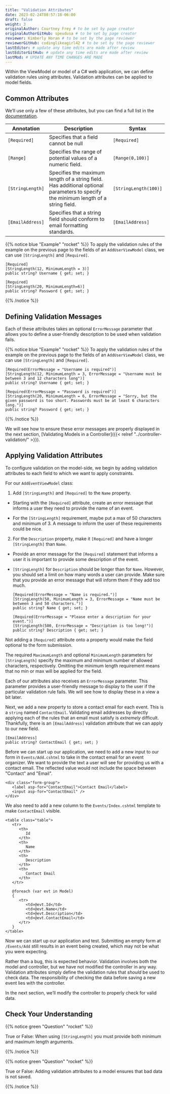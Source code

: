 ```yaml
---
title: "Validation Attributes"
date: 2023-02-24T08:57:18-06:00
draft: false
weight: 3
originalAuthor: Courtney Frey # to be set by page creator
originalAuthorGitHub: speudusa # to be set by page creator
reviewer: Kimberly Horan # to be set by the page reviewer
reviewerGitHub: codinglikeagirl42 # to be set by the page reviewer
lastEditor: # update any time edits are made after review
lastEditorGitHub: # update any time edits are made after review
lastMod: # UPDATE ANY TIME CHANGES ARE MADE
---
```

Within the ViewModel or model of a C# web application, we can define validation rules using attributes. Validation attributes can be applied to model fields.

## Common Attributes

We’ll use only a few of these attributes, but you can find a full list in the [documentation](https://learn.microsoft.com/en-us/aspnet/core/mvc/models/validation?view=aspnetcore-6.0#built-in-attributes).


| Annotation  | Description | Syntax |
| ----------- | ----------- | ----------- |
| `[Required]`     | Specifies that a field cannot be null       | `[Required]`       |
| `[Range] `       | Specifies the range of potential values of a numeric field.        | `[Range(0,100)]`       |
| `[StringLength]` | Specifies the maximum length of a string field. Has additional optional parameters to specify the minimum length of a string field.       | `[StringLength(100)]`       |
| `[EmailAddress]` | Specifies that a string field should conform to email formatting standards.        | `[EmailAddress]`        |

{{% notice blue "Example" "rocket" %}}
To apply the validation rules of the example on the previous page to the fields of an `AddUserViewModel` class, we can use `[StringLength]` and `[Required]`.

   ```csharp{linenos=table,hl_lines=[],linenostart=1}
   [Required]
   [StringLength(12, MinimumLength = 3)]
   public string? Username { get; set; }

   [Reguired]
   [StringLength(20, MinimumLength=6)]
   public string? Password { get; set; }
   ```
{{% /notice %}}

## Defining Validation Messages

Each of these attributes takes an optional `ErrorMessage` parameter that allows you to define a user-friendly description to be used when validation fails.

{{% notice blue "Example" "rocket" %}}
To apply the validation rules of the example on the previous page to the fields of an `AddUserViewModel` class, we can use `[StringLength]` and `[Required]`.

   ```csharp{linenos=table,hl_lines=[],linenostart=1}
   [Required(ErrorMessage = "Username is required")]
   [StringLength(12, MinimumLength = 3, ErrorMessage = "Username must be between 3 and 12 characters long")]
   public string? Username { get; set; }

   [Required(ErrorMessage = "Password is required")]
   [StringLength(20, MinimumLength = 6, ErrorMessage = "Sorry, but the given password is too short. Passwords must be at least 6 characters long.")]
   public string? Password { get; set; }
   ```
{{% /notice %}}

We will see how to ensure these error messages are properly displayed in the next section, [Validating Models in a Controller]({{< relref "../controller-validation/" >}}).

## Applying Validation Attributes

To configure validation on the model-side, we begin by adding validation attributes to each field to which we want to apply constraints.

For our `AddEventViewModel` class: 

1. Add `[StringLength]` and `[Required]` to the `Name` property.

- Starting with the `[Required]` attribute, create an error message that informs a user they need to provide the name of an event.
   
- For the `[StringLength]` requirement, maybe put a max of 50 characters and minimum of 3.  A message to inform the user of these requirements could be nice.

2.  For the `Description` property, make it `[Required]` and have a longer `[StringLength]` than `Name`.

- Provide an error message for the `[Required]` statement that informs a user it is important to provide some description of the event.
   
- `[StringLength]` for `Description` should be longer than for `Name`.  However, you should set a limit on how many words a user can provide.  Make sure that you provide an error message that will inform them if they add too much.
   
   ```csharp{linenos=table,hl_lines=[],linenostart=8}
   [Required(ErrorMessage = "Name is required.")]
   [StringLength(50, MinimumLength = 3, ErrorMessage = "Name must be between 3 and 50 characters.")]
   public string? Name { get; set; }

   [Required(ErrorMessage = "Please enter a description for your event.")]
   [StringLength(500, ErrorMessage = "Description is too long!")]
   public string? Description { get; set; }
   ```

Not adding a `[Required]` attribute onto a property would make the field optional to the form submission.

The required `MaximumLength` and optional `MinimumLength` parameters for `[StringLength]` specify the maximum and minimum number of allowed characters, respectively. Omitting the minimum length requirement means that no min or max will be applied for the field. 



Each of our attributes also receives an `ErrorMessage` parameter. This parameter provides a user-friendly message to display to the user if the particular validation rule fails. We will see how to display these in a view a bit later.

Next, we add a new property to store a contact email for each event. This is a `string` named `ContactEmail`. Validating email addresses by directly applying each of the rules that an email must satisfy is _extremely_ difficult. Thankfully, there is an `[EmailAddress]` validation attribute that we can apply to our new field.

   ```csharp{linenos=table,hl_lines=[],linenostart=16}
   [EmailAddress]
   public string? ContactEmail { get; set; }
   ```

Before we can start up our application, we need to add a new input to our form in `Events/Add.cshtml` to take in the contact email for an event organizer. We want to provide the text a user will see for providing us with a contact email. The reflected value would not include the space between "Contact" and "Email".

   ```html{linenos=table,hl_lines=[],linenostart=14}
   <div class="form-group">
      <label asp-for="ContactEmail">Contact Email</label>
      <input asp-for="ContactEmail" />
   </div>
   ```
   
We also need to add a new column to the `Events/Index.cshtml` template to make `ContactEmail` visible.

   ```html{linenos=table,hl_lines=[],linenostart=20}
   <table class="table">
      <tr>
         <th>
            Id
         </th>
         <th>
            Name
         </th>
         <th>
            Description
         </th>
         <th>
            Contact Email
         </th>
      </tr>

      @foreach (var evt in Model)
      {
         <tr>
            <td>@evt.Id</td>
            <td>@evt.Name</td>
            <td>@evt.Description</td>
            <td>@evt.ContactEmail</td>
         </tr>
      }
   </table>
   ```

Now we can start up our application and test. Submitting an empty form at `/Events/Add` still results in an event being created, which may not be what you were expecting.

Rather than a bug, this is expected behavior. Validation involves both the model and controller, but we have not modified the controller in any way. Validation attributes simply define the validation rules that _should_ be used to check data. The responsibility of checking the data before saving a new event lies with the controller.

In the next section, we’ll modify the controller to properly check for valid data.

## Check Your Understanding

{{% notice green  "Question" "rocket" %}} 

True or False: When using `[StringLength]` you must provide both minimum and maximum length arguments.

<!-- ans: False, only maximum length is required. -->
{{% /notice %}}

{{% notice green  "Question" "rocket" %}} 

True or False: Adding validation attributes to a model ensures that bad data is not saved.

<!-- ans: False, server-side validation requires cooperation from attributes on the model, as well as controller logic -->
{{% /notice %}}